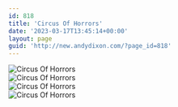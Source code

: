 ```yaml
---
id: 818
title: 'Circus Of Horrors'
date: '2023-03-17T13:45:14+00:00'
layout: page
guid: 'http://new.andydixon.com/?page_id=818'
---
```


![Circus Of Horrors](https://i0.wp.com/assets.g8x2.ldn.idrivee2-23.com/posters/Circus%20Of%20Horrors%2001.jpg?w=1200&ssl=1 "Circus Of Horrors")  
![Circus Of Horrors](https://i0.wp.com/assets.g8x2.ldn.idrivee2-23.com/posters/Circus%20Of%20Horrors%2002.jpg?w=1200&ssl=1 "Circus Of Horrors")  
![Circus Of Horrors](https://i0.wp.com/assets.g8x2.ldn.idrivee2-23.com/posters/Circus%20Of%20Horrors%2003.jpg?w=1200&ssl=1 "Circus Of Horrors")  
![Circus Of Horrors](https://i0.wp.com/assets.g8x2.ldn.idrivee2-23.com/posters/Circus%20Of%20Horrors%2004.jpg?w=1200&ssl=1 "Circus Of Horrors")